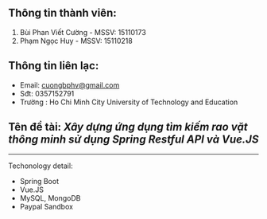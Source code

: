 ## Thông tin thành viên:
1. Bùi Phan Viết Cường - MSSV: 15110173
2. Phạm Ngọc Huy - MSSV: 15110218

## Thông tin liên lạc:
- Email: cuongbphv@gmail.com
- Sđt: 0357152791
- Trường : Ho Chi Minh City University of Technology and Education

## Tên đề tài: *Xây dựng ứng dụng tìm kiếm rao vặt thông minh sử dụng Spring Restful API và Vue.JS*
---
Techonology detail:
- Spring Boot
- Vue.JS
- MySQL, MongoDB
- Paypal Sandbox